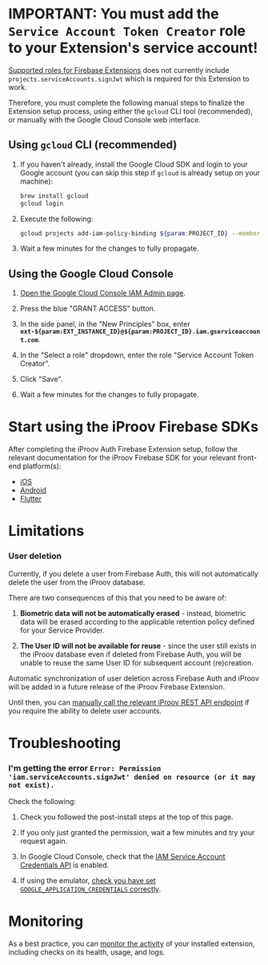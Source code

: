 # IMPORTANT: You must add the `Service Account Token Creator` role to your Extension's service account!

[Supported roles for Firebase Extensions](https://firebase.google.com/docs/extensions/publishers/access#supported-roles) does not currently include `projects.serviceAccounts.signJwt` which is required for this Extension to work.

Therefore, you must complete the following manual steps to finalize the Extension setup process, using either the `gcloud` CLI tool (recommended), or manually with the Google Cloud Console web interface.

## Using `gcloud` CLI (recommended)

1. If you haven't already, install the Google Cloud SDK and login to your Google account (you can skip this step if `gcloud` is already setup on your machine):

    ```sh
    brew install gcloud
    gcloud login
    ```

2. Execute the following:

    ```sh
    gcloud projects add-iam-policy-binding ${param:PROJECT_ID} --member=serviceAccount:ext-${param:EXT_INSTANCE_ID}@${param:PROJECT_ID}.iam.gserviceaccount.com --role=roles/iam.serviceAccountTokenCreator
    ```

3. Wait a few minutes for the changes to fully propagate.

## Using the Google Cloud Console

1. [Open the Google Cloud Console IAM Admin page](https://console.cloud.google.com/iam-admin/iam).

2. Press the blue "GRANT ACCESS" button.

3. In the side panel, in the "New Principles" box, enter **`ext-${param:EXT_INSTANCE_ID}@${param:PROJECT_ID}.iam.gserviceaccount.com`**.

4. In the "Select a role" dropdown, enter the role "Service Account Token Creator".

5. Click "Save".

6. Wait a few minutes for the changes to fully propagate.

# Start using the iProov Firebase SDKs

After completing the iProov Auth Firebase Extension setup, follow the relevant documentation for the iProov Firebase SDK for your relevant front-end platform(s):

- [iOS](https://github.com/iProov/firebase/tree/master/sdk/ios)
- [Android](https://github.com/iProov/firebase/tree/master/sdk/android)
- [Flutter](https://github.com/iProov/firebase/tree/master/sdk/flutter)

# Limitations

### User deletion

Currently, if you delete a user from Firebase Auth, this will not automatically delete the user from the iProov database.

There are two consequences of this that you need to be aware of:

1. **Biometric data will not be automatically erased** - instead, biometric data will be erased according to the applicable retention policy defined for your Service Provider.

2. **The User ID will not be available for reuse** - since the user still exists in the iProov database even if deleted from Firebase Auth, you will be unable to reuse the same User ID for subsequent account (re)creation.

Automatic synchronization of user deletion across Firebase Auth and iProov will be added in a future release of the iProov Firebase Extension.

Until then, you can [manually call the relevant iProov REST API endpoint](https://eu.rp.secure.iproov.me/docs.html#operation/userDelete) if you require the ability to delete user accounts.

# Troubleshooting

### I'm getting the error `Error: Permission 'iam.serviceAccounts.signJwt' denied on resource (or it may not exist).`

Check the following:

1. Check you followed the post-install steps at the top of this page.

2. If you only just granted the permission, wait a few minutes and try your request again.

3. In Google Cloud Console, check that the [IAM Service Account Credentials API](https://console.cloud.google.com/marketplace/product/google/iamcredentials.googleapis.com) is enabled.

4. If using the emulator, [check you have set `GOOGLE_APPLICATION_CREDENTIALS` correctly](https://firebase.google.com/docs/functions/local-emulator#set_up_admin_credentials_optional).

# Monitoring

As a best practice, you can [monitor the activity](https://firebase.google.com/docs/extensions/manage-installed-extensions#monitor) of your installed extension, including checks on its health, usage, and logs.
